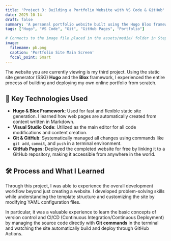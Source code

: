 ```yaml
---
title: 'Project 3: Building a Portfolio Website with VS Code & GitHub'
date: 2025-10-14
draft: false
summary: 'A personal portfolio website built using the Hugo Blox framework with VS Code and Git. Learned the principles of static site generation and deployed it via GitHub Pages.'
tags: ["Hugo", "VS Code", "Git", "GitHub Pages", "Portfolio"]

# Connects to the image file placed in the assets/media/ folder in Step 1.
image:
  filename: pb.png
  caption: 'Portfolio Site Main Screen'
  focal_point: Smart
---
```


The website you are currently viewing is my third project. Using the static site generator (SSG) **Hugo** and the **Blox** framework, I experienced the entire process of building and deploying my own online portfolio from scratch.

## 🚀 Key Technologies Used

-   **Hugo & Blox Framework**: Used for fast and flexible static site generation. I learned how web pages are automatically created from content written in Markdown.
-   **Visual Studio Code**: Utilized as the main editor for all code modifications and content creation.
-   **Git & GitHub**: Systematically managed all changes using commands like `git add`, `commit`, and `push` in a terminal environment.
-   **GitHub Pages**: Deployed the completed website for free by linking it to a GitHub repository, making it accessible from anywhere in the world.

## 🛠️ Process and What I Learned

Through this project, I was able to experience the overall development workflow beyond just creating a website. I developed problem-solving skills while understanding the template structure and customizing the site by modifying YAML configuration files.

In particular, it was a valuable experience to learn the basic concepts of version control and CI/CD (Continuous Integration/Continuous Deployment) by managing the source code directly with **Git commands** in the terminal and watching the site automatically build and deploy through GitHub Actions.
